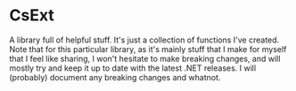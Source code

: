 # CsExt
A library full of helpful stuff. It's just a collection of functions I've created.
Note that for this particular library, as it's mainly stuff that I make for myself that I feel like sharing, I won't hesitate to make breaking changes, and will mostly try and keep it up to date with the latest .NET releases.
I will (probably) document any breaking changes and whatnot.
